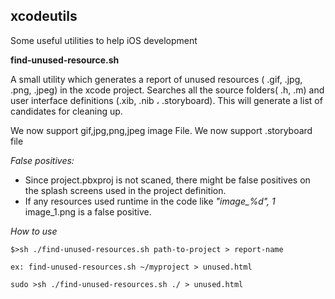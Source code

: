 xcodeutils
-----------

Some useful utilities to help iOS development

<b>find-unused-resource.sh </b>

A small utility which generates a report of unused resources ( .gif, .jpg, .png, .jpeg) in the xcode project. Searches all the source folders( .h, .m) and user interface definitions (.xib, .nib ، .storyboard). This will generate a list of candidates for cleaning up.

We now support gif,jpg,png,jpeg image File.
We now support .storyboard file

<i>False positives:</i> <br>
<ul>
<li>Since project.pbxproj is not scaned, there might be false positives on the splash screens used in the project definition. 
<li>If any resources used runtime in the code like <i>"image_%d", 1</i> image_1.png is a false positive.
</ul>

<i>How to use</i>
~~~
$>sh ./find-unused-resources.sh path-to-project > report-name

ex: find-unused-resources.sh ~/myproject > unused.html

sudo >sh ./find-unused-resources.sh ./ > unused.html
~~~
